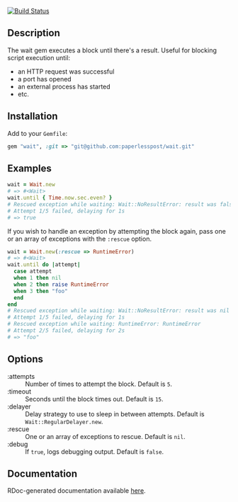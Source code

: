[![Build Status](https://secure.travis-ci.org/paperlesspost/wait.png)](http://travis-ci.org/paperlesspost/wait)

## Description

The wait gem executes a block until there's a result. Useful for blocking script execution until:
* an HTTP request was successful
* a port has opened
* an external process has started
* etc.

## Installation

Add to your `Gemfile`:

```ruby
gem "wait", :git => "git@github.com:paperlesspost/wait.git"
```

## Examples

```ruby
wait = Wait.new
# => #<Wait>
wait.until { Time.now.sec.even? }
# Rescued exception while waiting: Wait::NoResultError: result was false
# Attempt 1/5 failed, delaying for 1s
# => true
```

If you wish to handle an exception by attempting the block again, pass one or an array of exceptions with the `:rescue` option.

```ruby
wait = Wait.new(:rescue => RuntimeError)
# => #<Wait>
wait.until do |attempt|
  case attempt
  when 1 then nil
  when 2 then raise RuntimeError
  when 3 then "foo"
  end
end
# Rescued exception while waiting: Wait::NoResultError: result was nil
# Attempt 1/5 failed, delaying for 1s
# Rescued exception while waiting: RuntimeError: RuntimeError
# Attempt 2/5 failed, delaying for 2s
# => "foo"
```

## Options

<dl>
  <dt>:attempts</dt>
  <dd>Number of times to attempt the block. Default is <code>5</code>.</dd>
  <dt>:timeout</dt>
  <dd>Seconds until the block times out. Default is <code>15</code>.</dd>
  <dt>:delayer</dt>
  <dd>Delay strategy to use to sleep in between attempts. Default is <code>Wait::RegularDelayer.new</code>.</dd>
  <dt>:rescue</dt>
  <dd>One or an array of exceptions to rescue. Default is <code>nil</code>.</dd>
  <dt>:debug</dt>
  <dd>If <code>true</code>, logs debugging output. Default is <code>false</code>.</dd>
</dl>

## Documentation

RDoc-generated documentation available [here](http://paperlesspost.github.com/wait/).
